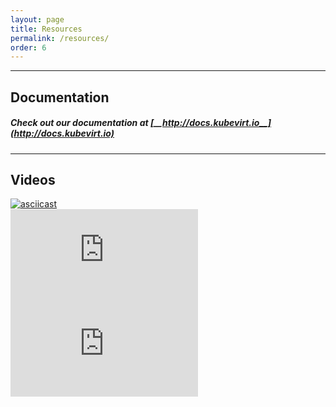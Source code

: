 ```yaml
---
layout: page
title: Resources
permalink: /resources/
order: 6
---
```


---
## Documentation
##### Check out our documentation at [__http://docs.kubevirt.io__](http://docs.kubevirt.io)
---

## Videos
<div class="wrapper">
  <div class="container-fluid">
    <div class="row">
      <div class="col">
        <a href="https://asciinema.org/a/179616"><img src="https://asciinema.org/a/179616.png" alt="asciicast" class="resources_video"></a>
      </div>
      <div class="col">
        <iframe src="https://www.youtube.com/embed/0dob7KsJizg" frameborder="0" allow="autoplay; encrypted-media" allowfullscreen class="resources_video"></iframe>
      </div>
      <div class="col">
        <iframe src="https://www.youtube.com/embed/3VwUV03k8hw" frameborder="0" allow="autoplay; encrypted-media" allowfullscreen class="resources_video"></iframe>
      </div>
    </div>
  </div>
</div>
